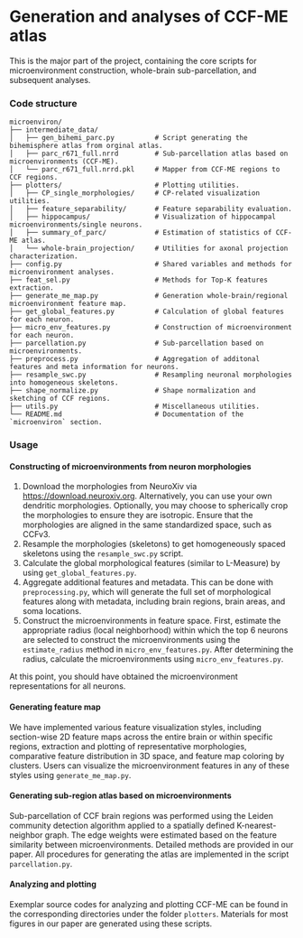 # Generation and analyses of CCF-ME atlas
This is the major part of the project, containing the core scripts for microenvironment construction, whole-brain sub-parcellation, and subsequent analyses. 

### Code structure
```
microenviron/
├── intermediate_data/             
│   ├── gen_bihemi_parc.py          # Script generating the bihemisphere atlas from orginal atlas.
│   ├── parc_r671_full.nrrd         # Sub-parcellation atlas based on microenvironments (CCF-ME).
│   └── parc_r671_full.nrrd.pkl     # Mapper from CCF-ME regions to CCF regions.
├── plotters/                       # Plotting utilities.
│   ├── CP_single_morphologies/     # CP-related visualization utilities.
│   ├── feature_separability/       # Feature separability evaluation.
│   ├── hippocampus/                # Visualization of hippocampal microenvironments/single neurons.
│   ├── summary_of_parc/            # Estimation of statistics of CCF-ME atlas.
│   └── whole-brain_projection/     # Utilities for axonal projection characterization.
├── config.py                       # Shared variables and methods for microenvironment analyses.
├── feat_sel.py                     # Methods for Top-K features extraction.
├── generate_me_map.py              # Generation whole-brain/regional microenvironment feature map.
├── get_global_features.py          # Calculation of global features for each neuron.
├── micro_env_features.py           # Construction of microenvironment for each neuron.
├── parcellation.py                 # Sub-parcellation based on microenvironments.
├── preprocess.py                   # Aggregation of additonal features and meta information for neurons.
├── resample_swc.py                 # Resampling neuronal morphologies into homogeneous skeletons.
├── shape_normalize.py              # Shape normalization and sketching of CCF regions.
├── utils.py                        # Miscellaneous utilities.
└── README.md                       # Documentation of the `microenviron` section.
```

### Usage
#### Constructing of microenvironments from neuron morphologies
1. Download the morphologies from NeuroXiv via https://download.neuroxiv.org. Alternatively, you can use your own dendritic morphologies. Optionally, you may choose to spherically crop the morphologies to ensure they are isotropic. Ensure that the morphologies are aligned in the same standardized space, such as CCFv3.
2. Resample the morphologies (skeletons) to get homogeneously spaced skeletons using the `resample_swc.py` script.
3. Calculate the global morphological features (similar to L-Measure) by using `get_global_features.py`.
4. Aggregate additional features and metadata. This can be done with `preprocessing.py`, which will generate the full set of morphological features along with metadata, including brain regions, brain areas, and soma locations.
5. Construct the microenvironments in feature space. First, estimate the appropriate radius (local neighborhood) within which the top 6 neurons are selected to construct the microenvironments using the `estimate_radius` method in `micro_env_features.py`. After determining the radius, calculate the microenvironments using `micro_env_features.py`.

At this point, you should have obtained the microenvironment representations for all neurons.

#### Generating feature map
We have implemented various feature visualization styles, including section-wise 2D feature maps across the entire brain or within specific regions, extraction and plotting of representative morphologies, comparative feature distribution in 3D space, and feature map coloring by clusters. Users can visualize the microenvironment features in any of these styles using `generate_me_map.py`.

#### Generating sub-region atlas based on microenvironments
Sub-parcellation of CCF brain regions was performed using the Leiden community detection algorithm applied to a spatially defined K-nearest-neighbor graph. The edge weights were estimated based on the feature similarity between microenvironments. Detailed methods are provided in our paper. All procedures for generating the atlas are implemented in the script `parcellation.py`.

#### Analyzing and plotting
Exemplar source codes for analyzing and plotting CCF-ME can be found in the corresponding directories under the folder `plotters`. Materials for most figures in our paper are generated using these scripts.

